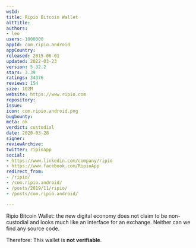 ```yaml
---
wsId: 
title: Ripio Bitcoin Wallet
altTitle: 
authors:
- leo
users: 1000000
appId: com.ripio.android
appCountry: 
released: 2015-06-01
updated: 2022-03-23
version: 5.32.2
stars: 3.39
ratings: 34376
reviews: 154
size: 102M
website: https://www.ripio.com
repository: 
issue: 
icon: com.ripio.android.png
bugbounty: 
meta: ok
verdict: custodial
date: 2020-03-28
signer: 
reviewArchive: 
twitter: ripioapp
social:
- https://www.linkedin.com/company/ripio
- https://www.facebook.com/RipioApp
redirect_from:
- /ripio/
- /com.ripio.android/
- /posts/2019/11/ripio/
- /posts/com.ripio.android/

---
```


Ripio Bitcoin Wallet: the new digital economy
does not claim to be non-custodial and looks much like an interface for an
exchange. Neither can we find any source code.

Therefore: This wallet is **not verifiable**.
